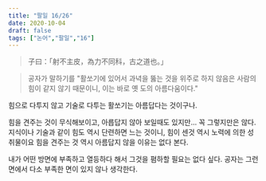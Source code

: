 ```yaml
---
title: "팔일 16/26"
date: 2020-10-04
draft: false
tags: ["논어","팔일","16"]
---
```


> 子曰：「射不主皮，為力不同科，古之道也。」

> 공자가 말하기를 "활쏘기에 있어서 과녁을 뚫는 것을 위주로 하지 않음은
> 사람의 힘이 같지 않기 때문이니, 이는 바로 옛 도의 아름다움이다."

힘으로 다투지 않고 기술로 다투는 활쏘기는 아름답다는 것이구나.

힘을 견주는 것이 무식해보이고, 아릅답지 않아 보일때도 있지만... 
꼭 그렇지만은 않다. 지식이나 기술과 같이 힘도 역시 단련하면 느는 것이니,
힘이 센것 역시 노력에 의한 성취물이요 힘을 견주는 것 역시 아름답지 않을 이유는 없다 본다.

내가 어떤 방면에 부족하고 열등하다 해서 그것을 폄하할 필요는 없다 싶다.
공자는 그런 면에서 다소 부족한 면이 있지 않나 생각한다.

